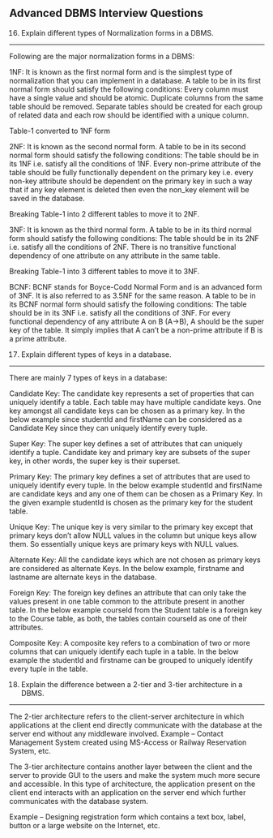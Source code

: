 Advanced DBMS Interview Questions
----------------------------------
16. Explain different types of Normalization forms in a DBMS.
-------------------------------------------------------------
Following are the major normalization forms in a DBMS:

1NF: It is known as the first normal form and is the simplest type of normalization that you can implement in a database. A table to be in its first normal form should satisfy the following conditions:
Every column must have a single value and should be atomic.
Duplicate columns from the same table should be removed.
Separate tables should be created for each group of related data and each row should be identified with a unique column.

Table-1 converted to 1NF form

2NF: It is known as the second normal form. A table to be in its second normal form should satisfy the following conditions:
The table should be in its 1NF i.e. satisfy all the conditions of 1NF.
Every non-prime attribute of the table should be fully functionally dependent on the primary key i.e. every non-key attribute should be dependent on the primary key in such a way that if any key element is deleted then even the non_key element will be saved in the database.

Breaking Table-1 into 2 different tables to move it to 2NF.

3NF: It is known as the third normal form. A table to be in its third normal form should satisfy the following conditions:
The table should be in its 2NF i.e. satisfy all the conditions of 2NF.
There is no transitive functional dependency of one attribute on any attribute in the same table.

Breaking Table-1 into 3 different tables to move it to 3NF. 

BCNF: BCNF stands for Boyce-Codd Normal Form and is an advanced form of 3NF. It is also referred to as 3.5NF for the same reason. A table to be in its BCNF normal form should satisfy the following conditions:
The table should be in its 3NF i.e. satisfy all the conditions of 3NF.
For every functional dependency of any attribute A on B
(A->B), A should be the super key of the table. It simply implies that A can’t be a non-prime attribute if B is a prime attribute.

17. Explain different types of keys in a database.
--------------------------------------------------
There are mainly 7 types of keys in a database:

Candidate Key: The candidate key represents a set of properties that can uniquely identify a table. Each table may have multiple candidate keys. One key amongst all candidate keys can be chosen as a primary key. In the below example since studentId and firstName can be considered as a Candidate Key since they can uniquely identify every tuple.

Super Key: The super key defines a set of attributes that can uniquely identify a tuple. Candidate key and primary key are subsets of the super key, in other words, the super key is their superset.

Primary Key: The primary key defines a set of attributes that are used to uniquely identify every tuple. In the below example studentId and firstName are candidate keys and any one of them can be chosen as a Primary Key. In the given example studentId is chosen as the primary key for the student table.

Unique Key: The unique key is very similar to the primary key except that primary keys don’t allow NULL values in the column but unique keys allow them. So essentially unique keys are primary keys with NULL values.

Alternate Key: All the candidate keys which are not chosen as primary keys are considered as alternate Keys. In the below example, firstname and lastname are alternate keys in the database.

Foreign Key:  The foreign key defines an attribute that can only take the values present in one table common to the attribute present in another table. In the below example courseId from the Student table is a foreign key to the Course table, as both, the tables contain courseId as one of their attributes.

Composite Key:  A composite key refers to a combination of two or more columns that can uniquely identify each tuple in a table. In the below example the studentId and firstname can be grouped to uniquely identify every tuple in the table.

18. Explain the difference between a 2-tier and 3-tier architecture in a DBMS.
------------------------------------------------------------------------------
The 2-tier architecture refers to the client-server architecture in which applications at the client end directly communicate with the database at the server end without any middleware involved.
Example – Contact Management System created using MS-Access or Railway Reservation System, etc.

The 3-tier architecture contains another layer between the client and the server to provide GUI to the users and make the system much more secure and accessible. In this type of architecture, the application present on the client end interacts with an application on the server end which further communicates with the database system.

Example – Designing registration form which contains a text box, label, button or a large website on the Internet, etc.
